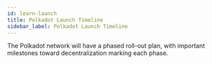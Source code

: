 ```yaml
---
id: learn-launch
title: Polkadot Launch Timeline
sidebar_label: Polkadot Launch Timeline
---
```


The Polkadot network will have a phased roll-out plan, with important milestones toward decentralization marking each phase.